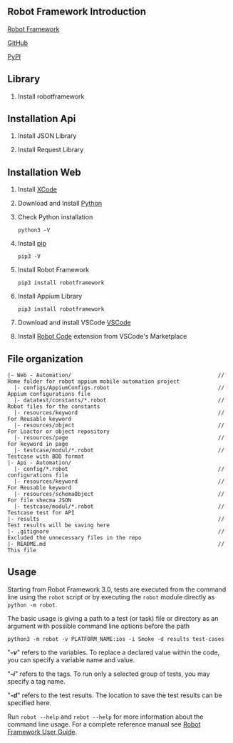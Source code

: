 ## Robot Framework Introduction
[Robot Framework](http://robotframework.org) 

[GitHub](https://github.com/robotframework/robotframework)

[PyPI](https://pypi.python.org/pypi/robotframework)

## Library
1. Install robotframework

## Installation Api
1. Install JSON Library

2. Install Request Library

## Installation Web
1. Install [XCode](https://apps.apple.com/us/app/xcode/id497799835?mt=12 "XCode")

2. Download and Install [Python](https://www.python.org/downloads/ "Python")

4. Check Python installation

    `python3 -V`

5. Install [pip](https://pip.pypa.io/ "pip")

    `pip3 -V`

6. Install Robot Framework

    `pip3 install robotframework`
    
7. Install Appium Library

    `pip3 install robotframework`
    
8. Download and install VSCode [VSCode](https://code.visualstudio.com/docs/?dv=osx "VSCode")

10. Install [Robot Code](https://marketplace.visualstudio.com/items?itemName=d-biehl.robotcode "Robot Code") extension from VSCode's Marketplace


## File organization
```
|- Web - Automation/                                              // Home folder for robot appium mobile automation project
  |- configs/AppiumConfigs.robot                                  // Appium configurations file
  |- datatest/constants/*.robot                                   // Robot files for the constants
  |- resources/keyword                                            // For Reusable keyword
  |- resources/object                                             // For Loactor or object repository
  |- resources/page                                               // For keyword in page 
  |- testcase/modul/*.robot                                       // Testcase with BDD format
|- Api - Automation/
  |- config/*.robot                                               // configurations file
  |- resources/keyword                                            // For Reusable keyword
  |- resources/schemaObject                                       // For file shecma JSON
  |- testcase/modul/*.robot                                       // Testcase test for API
|- results                                                        // Test results will be saving here
|- .gitignore                                                     // Excluded the unnecessary files in the repo
|- README.md                                                      // This file
```

## Usage
Starting from Robot Framework 3.0, tests are executed from the command line
using the ``robot`` script or by executing the ``robot`` module directly
as ``python -m robot``.

The basic usage is giving a path to a test (or task) file or directory as an
argument with possible command line options before the path

    python3 -m robot -v PLATFORM_NAME:ios -i Smoke -d results test-cases

"***-v***" refers to the variables. To replace a declared value within the code, you can specify a variable name and value.

"***-i***" refers to the tags. To run only a selected group of tests, you may specify a tag name.

"***-d***" refers to the test results. The location to save the test results can be specified here.

Run ``robot --help`` and ``rebot --help`` for more information about the command
line usage. For a complete reference manual see [Robot Framework User Guide](https://robotframework.org/robotframework/latest/RobotFrameworkUserGuide.html "Robot Framework User Guide").
